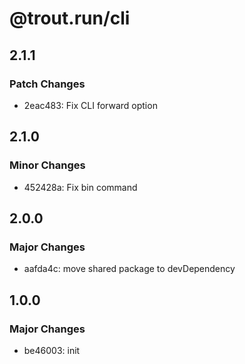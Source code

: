 # @trout.run/cli

## 2.1.1

### Patch Changes

- 2eac483: Fix CLI forward option

## 2.1.0

### Minor Changes

- 452428a: Fix bin command

## 2.0.0

### Major Changes

- aafda4c: move shared package to devDependency

## 1.0.0

### Major Changes

- be46003: init
